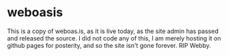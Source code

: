 # weboasis

This is a copy of weboas.is, as it is live today, as the site admin has passed and released the source. I did not code any of this, I am merely hosting it on github pages for posterity, and so the site isn't gone forever.
RIP Webby.
